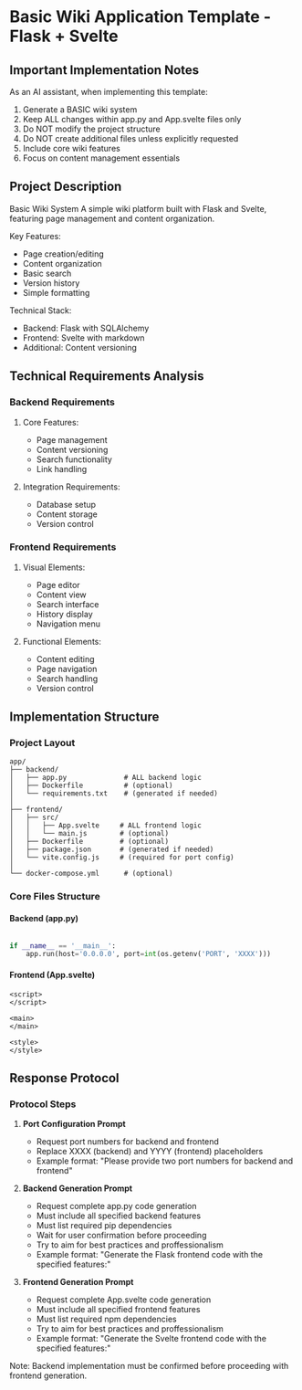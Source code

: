 # Basic Wiki Application Template - Flask + Svelte

## Important Implementation Notes

As an AI assistant, when implementing this template:
1. Generate a BASIC wiki system
2. Keep ALL changes within app.py and App.svelte files only
3. Do NOT modify the project structure
4. Do NOT create additional files unless explicitly requested
5. Include core wiki features
6. Focus on content management essentials

## Project Description

Basic Wiki System
A simple wiki platform built with Flask and Svelte, featuring page management and content organization.

Key Features:
- Page creation/editing
- Content organization
- Basic search
- Version history
- Simple formatting

Technical Stack:
- Backend: Flask with SQLAlchemy
- Frontend: Svelte with markdown
- Additional: Content versioning

## Technical Requirements Analysis

### Backend Requirements
1. Core Features:
   - Page management
   - Content versioning
   - Search functionality
   - Link handling

2. Integration Requirements:
   - Database setup
   - Content storage
   - Version control

### Frontend Requirements
1. Visual Elements:
   - Page editor
   - Content view
   - Search interface
   - History display
   - Navigation menu

2. Functional Elements:
   - Content editing
   - Page navigation
   - Search handling
   - Version control

## Implementation Structure

### Project Layout
```plaintext
app/
├── backend/
│   ├── app.py              # ALL backend logic
│   ├── Dockerfile          # (optional)
│   └── requirements.txt    # (generated if needed)
│
├── frontend/
│   ├── src/
│   │   ├── App.svelte     # ALL frontend logic
│   │   └── main.js        # (optional)
│   ├── Dockerfile         # (optional)
│   ├── package.json       # (generated if needed)
│   └── vite.config.js     # (required for port config)
│
└── docker-compose.yml      # (optional)
```

### Core Files Structure

#### Backend (app.py)
```python

if __name__ == '__main__':
    app.run(host='0.0.0.0', port=int(os.getenv('PORT', 'XXXX')))
```

#### Frontend (App.svelte)
```svelte
<script>
</script>

<main>
</main>

<style>
</style>
```

## Response Protocol

### Protocol Steps

1. **Port Configuration Prompt**
   - Request port numbers for backend and frontend
   - Replace XXXX (backend) and YYYY (frontend) placeholders
   - Example format: "Please provide two port numbers for backend and frontend"

2. **Backend Generation Prompt**
   - Request complete app.py code generation
   - Must include all specified backend features
   - Must list required pip dependencies
   - Wait for user confirmation before proceeding
   - Try to aim for best practices and proffessionalism
   - Example format: "Generate the Flask frontend code with the specified features:"

3. **Frontend Generation Prompt**
   - Request complete App.svelte code generation
   - Must include all specified frontend features
   - Must list required npm dependencies
   - Try to aim for best practices and proffessionalism
   - Example format: "Generate the Svelte frontend code with the specified features:"

Note: Backend implementation must be confirmed before proceeding with frontend generation.